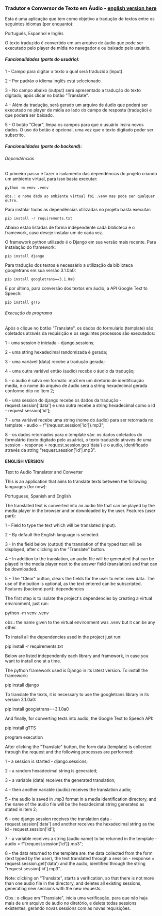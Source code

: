 ### Tradutor e Conversor de Texto em Áudio - [english version here](####-ENGLISH-VERSION)


Esta é uma aplicação que tem como objetivo a tradução de textos entre os seguintes idiomas (por enquanto):

Português, Espanhol e Inglês


O texto traduzido é convertido em um arquivo de áudio que pode ser executado pelo player de mídia no navegador e ou baixado pelo usuário.


##### Funcionalidades (parte do usuário):

1 - Campo para digitar o texto o qual será traduzido (input).

2 - Por padrão o idioma inglês está selecionado.

3 - No campo abaixo (output) será apresentado a tradução do texto digitado, após clicar no botão "Translate".

4 - Além da tradução, será gerado um arquivo de áudio que poderá ser executado no player de mídia ao lado do campo de resposta (tradução) e que poderá ser baixado.

5 - O botão "Clear", limpa os campos para que o usuário insira novos dados.
O uso do botão é opcional, uma vez que o texto digitado poder ser subscrito.


##### Funcionalidades (parte do backend):

###### Dependências

O primeiro passo é fazer o isolamento das dependências do projeto criando um ambiente virtual, para isso basta executar:

	python -m venv .venv

	obs.: o nome dado ao ambiente virtual foi .venv mas pode ser qualquer outro.

Para instalar todas as dependências utilizadas no projeto basta executar:

	pip install -r requirements.txt

Abaixo estão listadas de forma independente cada biblioteca e o framework, caso deseje instalar um de cada vez.

O framework python utilizado é o Django em sua versão mais recente.
Para instalação do framework:

	pip install django

Para tradução dos textos é necessário a utilização da biblioteca googletrans em sua versão 3.1.0a0:

	pip install googletrans==3.1.0a0

E por último, para conversão dos textos em áudio, a API Google Text to Speech:

	pip install gTTS


###### Execução do programa

Após o clique no botão "Translate", os dados do formulário (template) são coletados através da requisição e os seguintes processos são executados:

1 - uma session é iniciada - django.sessions;

2 - uma string hexadecimal randomizada é gerada;

3 - uma variável (data) recebe a tradução gerada;

4 - uma outra variável então (audio) recebe o áudio da tradução;

5 - o áudio é salvo em formato .mp3 em um diretório de identificação media, e o nome do arquivo de áudio será a string hexadecimal gerada conforme dito no ítem 2;

6 - uma session do django recebe os dados da tradução - request.session['data'] e uma outra recebe a string hexadecimal como o id - request.session['id'];

7 - uma variável recebe uma string (nome do áudio) para ser retornada no template - audio = f"{request.session['id']}.mp3";

8 - os dados retornados para o template são: os dados coletados do formulário (texto digitado pelo usuário), o texto traduzido através de uma session - response = request.session.get('data') e o audio, identificado através da string "request.session['id'].mp3".

#### ENGLISH VERSION

Text to Audio Translator and Converter

This is an application that aims to translate texts between the following languages ​​(for now):

Portuguese, Spanish and English

The translated text is converted into an audio file that can be played by the media player in the browser and or downloaded by the user.
Features (user part):

1 - Field to type the text which will be translated (input).

2 - By default the English language is selected.

3 - In the field below (output) the translation of the typed text will be displayed, after clicking on the "Translate" button.

4 - In addition to the translation, an audio file will be generated that can be played in the media player next to the answer field (translation) and that can be downloaded.

5 - The "Clear" button, clears the fields for the user to enter new data. The use of the button is optional, as the text entered can be subscripted.
Features (backend part):
dependencies

The first step is to isolate the project's dependencies by creating a virtual environment, just run:

python -m venv .venv

obs.: the name given to the virtual environment was .venv but it can be any other.

To install all the dependencies used in the project just run:

pip install -r requirements.txt

Below are listed independently each library and framework, in case you want to install one at a time.

The python framework used is Django in its latest version. To install the framework:

pip install django

To translate the texts, it is necessary to use the googletrans library in its version 3.1.0a0:

pip install googletrans==3.1.0a0

And finally, for converting texts into audio, the Google Text to Speech API:

pip install gTTS

program execution

After clicking the "Translate" button, the form data (template) is collected through the request and the following processes are performed:

1 - a session is started - django.sessions;

2 - a random hexadecimal string is generated;

3 - a variable (data) receives the generated translation;

4 - then another variable (audio) receives the translation audio;

5 - the audio is saved in .mp3 format in a media identification directory, and the name of the audio file will be the hexadecimal string generated as stated in item 2;

6 - one django session receives the translation data - request.session['data'] and another receives the hexadecimal string as the id - request.session['id'];

7 - a variable receives a string (audio name) to be returned in the template - audio = f"{request.session['id']}.mp3";

8 - the data returned to the template are: the data collected from the form (text typed by the user), the text translated through a session - response = request.session.get('data') and the audio, identified through the string "request.session['id'].mp3".

Note: clicking on "Translate", starts a verification, so that there is not more than one audio file in the directory, and deletes all existing sessions, generating new sessions with the new requests.

Obs.: o clique em "Translate", inicia uma verificação, para que não haja mais de um arquivo de áudio no diretório, e deleta todas sessions existentes, gerando novas sessions com as novas requisições.
